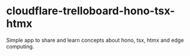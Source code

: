 # cloudflare-trelloboard-hono-tsx-htmx
Simple app to share and learn concepts about hono, tsx, htmx and edge computing.
